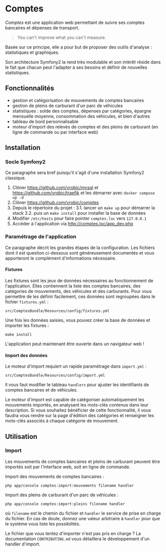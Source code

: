 # Comptes

_Comptes_ est une application web permettant de suivre ses comptes bancaires et dépenses de transport.

> You can't improve what you can't measure.

Basée sur ce principe, elle a pour but de proposer des outils d'analyse : statistiques et graphiques.

Son architecture Symfony2 la rend très modulable et son intérêt réside dans le fait que chacun peut l'adapter à ses besoins et définir de nouvelles statistiques.

## Fonctionnalités

- gestion et catégorisation de mouvements de comptes bancaires
- gestion de pleins de carburant d'un parc de véhicules
- statistiques : solde des comptes, dépenses par catégories, épargne mensuelle moyenne, consommation des véhicules, et bien d'autres
- tableau de bord personnalisable
- moteur d'import des relevés de comptes et des pleins de carburant (en ligne de commande ou par interface web)

## Installation

### Socle Symfony2

Ce paragraphe sera bref puisqu'il s'agit d'une installation Symfony2 classique.

1. Clôner https://github.com/vrobic/mysql et https://github.com/vrobic/traefik et les démarrer avec `docker compose up -d`
2. Clôner https://github.com/vrobic/comptes
3. Depuis le répertoire du projet :
  3.1. lancer un `make up` pour démarrer la stack
  3.2. puis un `make install` pour installer la base de données
5. Modifier `/etc/hosts` pour faire pointer `comptes.loc` vers `127.0.0.1`
6. Accéder à l'application via http://comptes.loc/app_dev.php

### Paramétrage de l'application

Ce paragraphe décrit les grandes étapes de la configuration. Les fichiers dont il est question ci-dessous sont généreusement documentés et vous apporteront le complément d'informations nécessaire.

#### Fixtures

Les fixtures sont les jeux de données nécessaires au fonctionnement de l'application. Elles contiennent la liste des comptes bancaires, des catégories de mouvements, des véhicules et des carburants. Pour vous permettre de les définir facilement, ces données sont regroupées dans le fichier `fixtures.yml` :

    src/ComptesBundle/Resources/config/fixtures.yml

Une fois les données saisies, vous pouvez créer la base de données et importer les fixtures :

    make install

L'application peut maintenant être ouverte dans un navigateur web !

#### Import des données

Le moteur d'import requiert un rapide paramétrage dans `import.yml` :

    src/ComptesBundle/Resources/config/import.yml

Il vous faut modifier le tableau `handlers` pour ajuster les identifiants de comptes bancaires et de véhicules.

Le moteur d'import est capable de catégoriser automatiquement les mouvements importés, en analysant les mots-clés contenus dans leur description. Si vous souhaitez bénéficier de cette fonctionnalité, il vous faudra vous rendre sur la page d'édition des catégories et renseigner les mots-clés associés à chaque catégorie de mouvement.

## Utilisation

### Import

Les mouvements de comptes bancaires et pleins de carburant peuvent être importés soit par l'interface web, soit en ligne de commande.

Import des mouvements de comptes bancaires :

    php app/console comptes:import:mouvements filename handler

Import des pleins de carburant d'un parc de véhicules :

    php app/console comptes:import:pleins filename handler

où `filename` est le chemin du fichier et `handler` le service de prise en charge du fichier. En cas de doute, donnez une valeur arbitraire à `handler` pour que le système vous liste les possibilités.

Le fichier que vous tentez d'importer n'est pas pris en charge ? La documentation `CONTRIBUTING.md` vous détaillera le développement d'un handler d'import.
